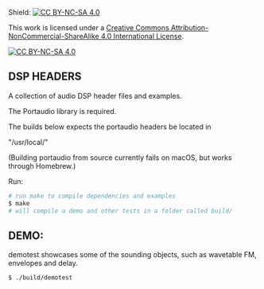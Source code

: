 Shield: [![CC BY-NC-SA 4.0][cc-by-nc-sa-shield]][cc-by-nc-sa]

This work is licensed under a
[Creative Commons Attribution-NonCommercial-ShareAlike 4.0 International License][cc-by-nc-sa].

[![CC BY-NC-SA 4.0][cc-by-nc-sa-image]][cc-by-nc-sa]

[cc-by-nc-sa]: http://creativecommons.org/licenses/by-nc-sa/4.0/
[cc-by-nc-sa-image]: https://licensebuttons.net/l/by-nc-sa/4.0/88x31.png
[cc-by-nc-sa-shield]: https://img.shields.io/badge/License-CC%20BY--NC--SA%204.0-lightgrey.svg

## DSP HEADERS

A collection of audio DSP header files and examples.

The Portaudio library is required.

The builds below expects the portaudio headers be located in <p>"/usr/local/"</p>
(Building portaudio from source currently fails on macOS, but works through Homebrew.)

Run:
```bash
# run make to compile dependencies and examples
$ make
# will compile a demo and other tests in a folder called build/

```
## DEMO:
demotest showcases some of the sounding objects, such as wavetable FM, envelopes and delay.
```bash
$ ./build/demotest
```

<!-- ## Vector Oscillator test: -->
<!-- vectest.cpp runs a demo of a VectorOscillator class, scrolling through all waveform types defined in the -->
<!-- WaveTable class.  -->
<!-- ```bash -->
<!-- $ ./build/vectest -v <vector oscillator freq> -e <volume LFO freq> -->
<!-- ``` -->
<!---->
<!-- ## FM / AM test: -->
<!-- fmtest.cpp runs a demo of an FM / AM synth patch, using the WaveTable class -->
<!-- ```bash -->
<!-- $ ./build/fmtest -c <carrier freq> -m <modulator freq> -e <volume LFO freq> -->
<!-- ``` -->
<!---->
<!-- ## Delay test: -->
<!-- Runs a 30 sec demo of a delay patch using a buffer and cubic interpolation. (beware of feedback) -->
<!-- ```bash -->
<!-- $ ./build/delaytest -t <delaytime> -f <feedback> -->
<!-- ``` -->
<!---->
<!-- ## Envelope test: -->
<!-- A demo of a volume envelope, triggering twice on a timeline. -->
<!-- ```bash -->
<!-- $ ./build/envtest -->
<!-- ``` -->
